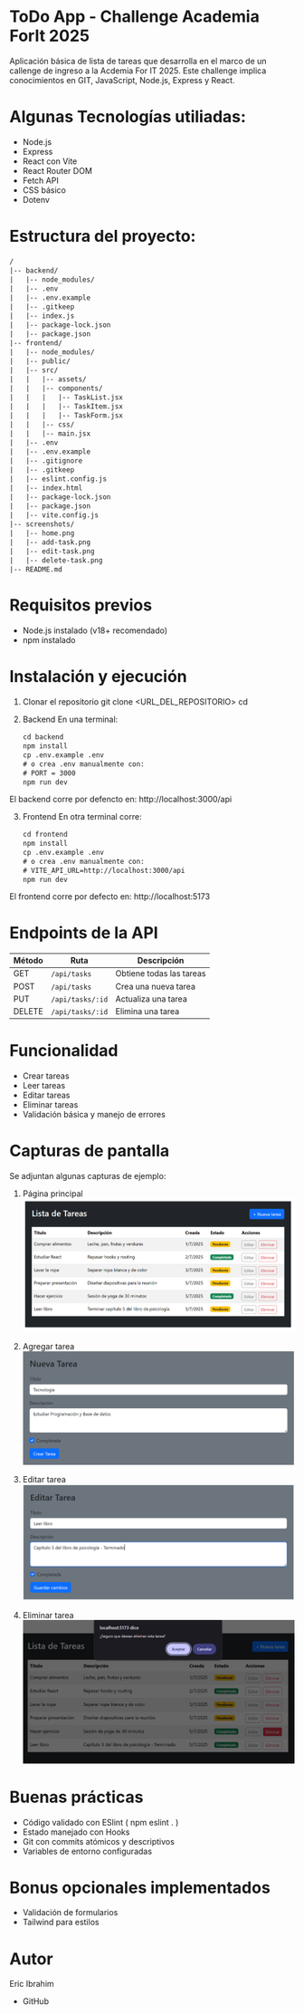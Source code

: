 # ToDo App - Challenge Academia ForIt 2025

Aplicación básica de lista de tareas que desarrolla en el marco de un callenge de ingreso a la Acdemia For IT 2025.
Este challenge implica conocimientos en GIT, JavaScript, Node.js, Express y React.

# Algunas Tecnologías utiliadas:
- Node.js
- Express
- React con Vite
- React Router DOM
- Fetch API
- CSS básico
- Dotenv


# Estructura del proyecto:
```plaintext
/
|-- backend/
|   |-- node_modules/
|   |-- .env
|   |-- .env.example
|   |-- .gitkeep
|   |-- index.js
|   |-- package-lock.json
|   |-- package.json
|-- frontend/
|   |-- node_modules/
|   |-- public/
|   |-- src/
|   |   |-- assets/
|   |   |-- components/
|   |   |   |-- TaskList.jsx
|   |   |   |-- TaskItem.jsx
|   |   |   |-- TaskForm.jsx
|   |   |-- css/
|   |   |-- main.jsx
|   |-- .env
|   |-- .env.example
|   |-- .gitignore
|   |-- .gitkeep
|   |-- eslint.config.js
|   |-- index.html
|   |-- package-lock.json
|   |-- package.json
|   |-- vite.config.js
|-- screenshots/
|   |-- home.png
|   |-- add-task.png
|   |-- edit-task.png
|   |-- delete-task.png
|-- README.md
```

# Requisitos previos
- Node.js instalado (v18+ recomendado)
- npm instalado

# Instalación y ejecución
1. Clonar el repositorio
    git clone <URL_DEL_REPOSITORIO>
    cd <nombre-del-repo>

2. Backend
En una terminal:
    ```plaintext
    cd backend 
    npm install
    cp .env.example .env
    # o crea .env manualmente con:
    # PORT = 3000
    npm run dev
    ```

El backend corre por defencto en:
http://localhost:3000/api

3. Frontend
En otra terminal corre:
    ```plaintext
    cd frontend
    npm install
    cp .env.example .env
    # o crea .env manualmente con:
    # VITE_API_URL=http://localhost:3000/api
    npm run dev
    ```
El frontend corre por defecto en:
http://localhost:5173

# Endpoints de la API

| Método  | Ruta              | Descripción                |
|---------|-------------------|----------------------------|
| GET     | `/api/tasks`      | Obtiene todas las tareas   |
| POST    | `/api/tasks`      | Crea una nueva tarea       |
| PUT     | `/api/tasks/:id`  | Actualiza una tarea        |
| DELETE  | `/api/tasks/:id`  | Elimina una tarea          |

# Funcionalidad
- Crear tareas
- Leer tareas
- Editar tareas
- Eliminar tareas
- Validación básica y manejo de errores

# Capturas de pantalla
Se adjuntan algunas capturas de ejemplo:

1. Página principal
![home](screenshots/home.png)

2. Agregar tarea
![add-task](screenshots/add-task.png)

3. Editar tarea
![edit-task](screenshots/edit-task.png)

4. Eliminar tarea
![delete-task](screenshots/delete-task.png)

# Buenas prácticas
- Código validado con ESlint ( npm eslint . )
- Estado manejado con Hooks
- Git con commits atómicos y descriptivos
- Variables de entorno configuradas

# Bonus opcionales implementados
- Validación de formularios
- Tailwind para estilos

# Autor
Eric Ibrahim
- GitHub
